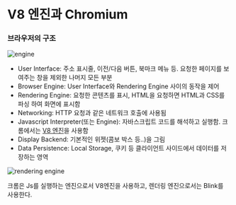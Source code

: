 # V8 엔진과 Chromium

### 브라우저의 구조

![engine](https://user-images.githubusercontent.com/55905801/164891736-c0d3a137-f095-4565-9074-0a6dc4ab0274.png)

- User Interface: 주소 표시줄, 이전/다음 버튼, 북마크 메뉴 등. 요청한 페이지를 보여주는 창을 제외한 나머지 모든 부분
- Browser Engine: User Interface와 Rendering Engine 사이의 동작을 제어
- Rendering Engine: 요청한 콘텐츠를 표시, HTML을 요청하면 HTML과 CSS를 파싱 하여 화면에 표시함
- Networking: HTTP 요청과 같은 네트워크 호출에 사용됨
- Javascript Interpreter(또는 Engine): 자바스크립트 코드를 해석하고 실행함. 크롬에서는 [V8 엔진](https://beomy.github.io/tech/javascript/javascript-runtime/#%EC%9E%90%EB%B0%94%EC%8A%A4%ED%81%AC%EB%A6%BD%ED%8A%B8-%EC%97%94%EC%A7%84-v8)을 사용함
- Display Backend: 기본적인 위젯(콤보 박스 등..)을 그림
- Data Persistence: Local Storage, 쿠키 등 클라이언트 사이드에서 데이터를 저장하는 영역

![rendering engine](https://user-images.githubusercontent.com/55905801/164891739-ec9ebdd6-7015-4b29-a684-f3e25a36be5f.png)

크롬은 Js를 실행하는 엔진으로서 V8엔진을 사용하고, 렌더링 엔진으로서는 Blink를 사용한다.
